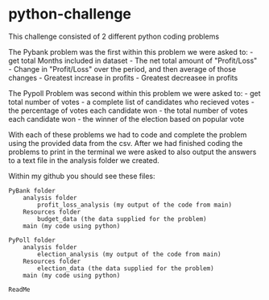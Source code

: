 # python-challenge

This challenge consisted of 2 different python coding problems

The Pybank problem was the first 
    within this problem we were asked to:
    - get total Months included in dataset
    - The net total amount of "Profit/Loss" 
    - Change in "Profit/Loss" over the period, and then average of those changes
    - Greatest increase in profits 
    - Greatest decreasee in profits

The Pypoll Problem was second
    within this problem we were asked to:
    - get total number of votes
    - a complete list of candidates who recieved votes
    - the percentage of votes each candidate won
    - the total number of votes each candidate won
    - the winner of the election based on popular vote

With each of these problems we had to code and complete the problem using the provided
data from the csv. After we had finished coding the problems to print in the terminal
we were asked to also output the answers to a text file in the analysis folder we created.

Within my github you should see these files:

    PyBank folder
        analysis folder
            profit_loss_analysis (my output of the code from main)
        Resources folder
            budget_data (the data supplied for the problem)
        main (my code using python)

    PyPoll folder
        analysis folder
            election_analysis (my output of the code from main)
        Resources folder
            election_data (the data supplied for the problem)
        main (my code using python)

    ReadMe
